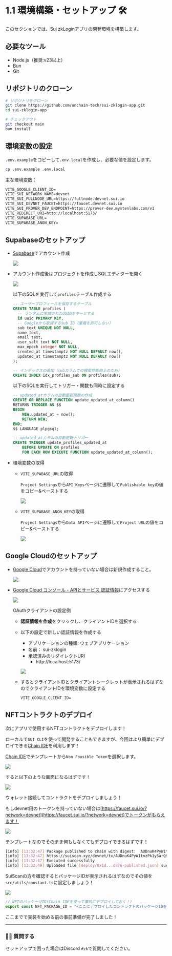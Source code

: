 # 1.1 環境構築・セットアップ 🛠

このセクションでは、Sui zkLoginアプリの開発環境を構築します。

## 必要なツール
- Node.js（推奨:v23以上）
- Bun
- Git

## リポジトリのクローン

```bash
# リポジトリをクローン
git clone https://github.com/unchain-tech/sui-zklogin-app.git
cd sui-zklogin-app

# チェックアウト
git checkout main
bun install
```

## 環境変数の設定

`.env.example`をコピーして`.env.local`を作成し、必要な値を設定します。

```bash
cp .env.example .env.local
```


主な環境変数：

```txt
VITE_GOOGLE_CLIENT_ID=
VITE_SUI_NETWORK_NAME=devnet
VITE_SUI_FULLNODE_URL=https://fullnode.devnet.sui.io
VITE_SUI_DEVNET_FAUCET=https://faucet.devnet.sui.io
VITE_SUI_PROVER_DEV_ENDPOINT=https://prover-dev.mystenlabs.com/v1
VITE_REDIRECT_URI=http://localhost:5173/
VITE_SUPABASE_URL=
VITE_SUPABASE_ANON_KEY=
```

## Supabaseのセットアップ

- [Supabase](https://supabase.com/)でアカウント作成

  ![](/images/Sui-zklogin/section-1/1_0.png)

- アカウント作成後はプロジェクトを作成しSQLエディターを開く

  ![](/images/Sui-zklogin/section-1/1_1.png)

  以下のSQLを実行して`profiles`テーブル作成する

  ```sql
  -- ユーザープロフィールを保存するテーブル
  CREATE TABLE profiles (
    -- ランダムに生成されたUUIDをキーとする
    id uuid PRIMARY KEY,
    -- Googleから取得するsub ID（重複を許可しない）
    sub text UNIQUE NOT NULL,
    name text,
    email text,
    user_salt text NOT NULL,
    max_epoch integer NOT NULL,
    created_at timestamptz NOT NULL DEFAULT now(),
    updated_at timestamptz NOT NULL DEFAULT now()
  );

  -- インデックスの追加（subカラムでの検索性能向上のため）
  CREATE INDEX idx_profiles_sub ON profiles(sub);
  ```

  以下のSQLを実行してトリガー・関数も同時に設定する

  ```sql
  -- updated_atカラムの自動更新関数の作成
  CREATE OR REPLACE FUNCTION update_updated_at_column() 
  RETURNS TRIGGER AS $$
  BEGIN
      NEW.updated_at = now();
      RETURN NEW;
  END;
  $$ LANGUAGE plpgsql;

  -- updated_atカラムの自動更新トリガー
  CREATE TRIGGER update_profiles_updated_at
      BEFORE UPDATE ON profiles
      FOR EACH ROW EXECUTE FUNCTION update_updated_at_column();
  ```

- 環境変数の取得

  - `VITE_SUPABASE_URL`の取得

    `Project Settings`から`API Keys`ページに遷移して`Publishable key`の値をコピー&ペーストする

    ![](/images/Sui-zklogin/section-1/1_2.png)

  - `VITE_SUPABASE_ANON_KEY`の取得

    `Project Settings`から`Data API`ページに遷移して`Project URL`の値をコピー&ペーストする

    ![](/images/Sui-zklogin/section-1/1_3.png)

## Google Cloudのセットアップ

- [Google Cloud](https://cloud.google.com)でアカウントを持っていない場合は新規作成すること。

  ![](/images/Sui-zklogin/section-1/1_4.jpg)

- [Google Cloud コンソール - APIとサービス 認証情報](https://console.cloud.google.com/apis/credentials)にアクセスする

  ![](/images/Sui-zklogin/section-1/1_5.png)

  OAuthクライアントの設定例

  - **認証情報を作成**をクリックし、クライアントIDを選択する
  - 以下の設定で新しい認証情報を作成する
    - アプリケーションの種類: ウェブアプリケーション
    - 名前： sui-zklogin
    - 承認済みのリダイレクトURI
      - http://localhost:5173/

    ![](/images/Sui-zklogin/section-1/1_6.png)

  - するとクライアントIDとクライアントシークレットが表示されるはずなのでクライアントIDを環境変数に設定する

    ```text
    VITE_GOOGLE_CLIENT_ID=
    ```

## NFTコントラクトのデプロイ

次にアプリで使用するNFTコントラクトをデプロイします！

ローカルで`SUI CLI`を使って開発することもできますが、今回はより簡単にデプロイできる[Chain IDE](https://chainide.com)を利用します！

[Chain IDE](https://chainide.com/s/sui/461d77b23e934de4bad422db11cf3d0d)でテンプレートから`Non Fousible Token`を選択します。

![](/images/Sui-zklogin/section-1/1_7.png)

すると以下のような画面になるはずです！

![](/images/Sui-zklogin/section-1/1_8.png)

ウォレット接続してコントラクトをデプロイしましょう！  

もしdevnet用のトークンを持っていない場合は[https://faucet.sui.io/?network=devnet](https://faucet.sui.io/?network=devnet)でトークンがもらえます！

![](/images/Sui-zklogin/section-1/1_9.png)

テンプレートなのでそのまま何もしなくてもデプロイできるはずです！

```bash
[info] [13:32:47] Package published to chain with digest:  AUDnuK4PyW1tnzPk1ySarQSNTz9p87vw7PYfQehEF2MR
[info] [13:32:47] https://suiscan.xyz/devnet/tx/AUDnuK4PyW1tnzPk1ySarQSNTz9p87vw7PYfQehEF2MR
[info] [13:32:47] Executed successfully
[info] [13:32:49] Uploaded file [deploy/0x1d...d876-published.json] successfully!
```

SuiScanの方を確認するとパッケージIDが表示されるはずなのでその値を`src/utils/constant.ts`に設定しましょう！

![](/images/Sui-zklogin/section-1/1_10.png)

```ts
// NFTのパッケージID(Chain IDEを使って事前にデプロイしておく！)
export const NFT_PACKAGE_ID = "<ここにデプロイしたコントラクトのパッケージIDを貼り付ける>";
```

ここまでで実装を始める前の事前準備が完了しました！

---

### 🙋‍♂️ 質問する

セットアップで困った場合はDiscord `#zk`で質問してください。
